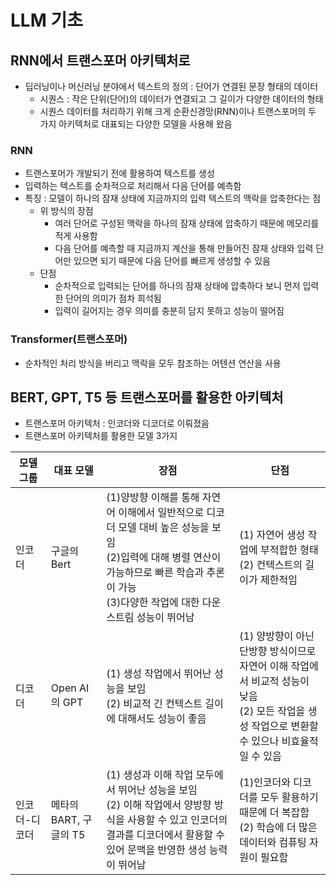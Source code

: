 # LLM 기초
## RNN에서 트랜스포머 아키텍처로
- 딥러닝이나 머신러닝 분야에서 텍스트의 정의 : 단어가 연결된 문장 형태의 데이터
  - 시퀀스 : 작은 단위(단어)의 데이터가 연결되고 그 길이가 다양한 데이터의 형태
  - 시퀀스 데이터를 처리하기 위해 크게 순환신경망(RNN)이나 트랜스포머의 두 가지 아키텍처로 대표되는 다양한 모델을 사용해 왔음
### RNN
- 트랜스포머가 개발되기 전에 활용하여 텍스트를 생성
- 입력하는 텍스트를 순차적으로 처리해서 다음 단어를 예측함
- 특징 : 모델이 하나의 잠재 상태에 지금까지의 입력 텍스트의 맥락을 압축한다는 점
  - 위 방식의 장점
    - 여러 단어로 구성된 맥락을 하나의 잠재 상태에 압축하기 때문에 메모리를 적게 사용함
    - 다음 단어를 예측할 때 지금까지 계산을 통해 만들어진 잠재 상태와 입력 단어만 있으면 되기 때문에 다음 단어를 빠르게 생성할 수 있음
  - 단점
    - 순차적으로 입력되는 단어를 하나의 잠재 상태에 압축하다 보니 먼저 입력한 단어의 의미가 점차 희석됨
    - 입력이 길어지는 경우 의미를 충분히 담지 못하고 성능이 떨어짐

### Transformer(트랜스포머)
- 순차적인 처리 방식을 버리고 맥락을 모두 참조하는 어텐션 연산을 사용



## BERT, GPT, T5 등 트랜스포머를 활용한 아키텍처
- 트랜스포머 아키텍처 : 인코더와 디코더로 이뤄졌음
- 트랜스포머 아키텍처를 활용한 모델 3가지

|모델 그룹|대표 모델|장점|단점|
|---------|-------|---|----|
|인코더|구글의 Bert|(1)양방향 이해를 통해 자연어 이해에서 일반적으로 디코더 모델 대비 높은 성능을 보임 <br> (2)입력에 대해 병렬 연산이 가능하므로 빠른 학습과 추론이 가능 <br> (3)다양한 작업에 대한 다운스트림 성능이 뛰어남|(1) 자연어 생성 작업에 부적합한 형태 <br> (2) 컨텍스트의 길이가 제한적임|
|디코더|Open AI의 GPT|(1) 생성 작업에서 뛰어난 성능을 보임 <br> (2) 비교적 긴 컨텍스트 길이에 대해서도 성능이 좋음|(1) 양방향이 아닌 단방향 방식이므로 자연어 이해 작업에서 비교적 성능이 낮음 <br> (2) 모든 작업을 생성 작업으로 변환할 수 있으나 비효율적일 수 있음|
|인코더-디코더|메타의 BART, 구글의 T5|(1) 생성과 이해 작업 모두에서 뛰어난 성능을 보임 <br> (2) 이해 작업에서 양방향 방식을 사용할 수 있고 인코더의 결과를 디코더에서 활용할 수 있어 문맥을 반영한 생성 능력이 뛰어남|(1)인코더와 디코더를 모두 활용하기 때문에 더 복잡함 <br> (2) 학습에 더 많은 데이터와 컴퓨팅 자원이 필요함|
